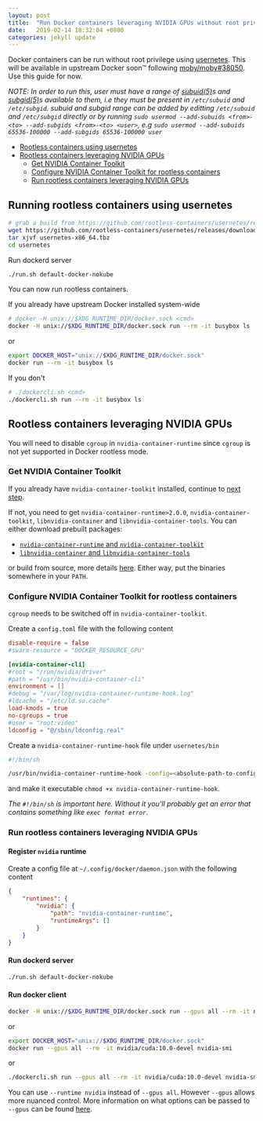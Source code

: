 ```yaml
---
layout: post
title:  "Run Docker containers leveraging NVIDIA GPUs without root privilege"
date:   2019-02-14 18:32:04 +0800
categories: jekyll update
---
```


Docker containers can be run without root privilege using [usernetes](https://github.com/rootless-containers/usernetes). This will be available in upstream Docker soon™ following [moby/moby#38050](https://github.com/moby/moby/pull/38050). Use this guide for now.

*NOTE: In order to run this, user must have a range of [subuid(5)](http://man7.org/linux/man-pages/man5/subuid.5.html)s and [subgid(5)](http://man7.org/linux/man-pages/man5/subgid.5.html)s available to them, i.e they must be present in `/etc/subuid` and `/etc/subgid`. subuid and subgid range can be added by editting `/etc/subuid` and `/etc/subgid` directly or by running `sudo usermod --add-subuids <from>-<to> --add-subgids <from>-<to> <user>`, e.g `sudo usermod --add-subuids 65536-100000 --add-subgids 65536-100000 user`*

- [Rootless containers using usernetes](#running-rootless-containers-using-usernetes)
- [Rootless containers leveraging NVIDIA GPUs](#rootless-containers-leveraging-nvidia-gpus)
  - [Get NVIDIA Container Toolkit](#get-nvidia-container-toolkit)
  - [Configure NVIDIA Container Toolkit for rootless containers](#configure-nvidia-container-toolkit-for-rootless-containers)
  - [Run rootless containers leveraging NVIDIA GPUs](#run-rootless-containers-leveraging-nvidia-gpus)

## Running rootless containers using usernetes

```sh
# grab a build from https://github.com/rootless-containers/usernetes/releases
wget https://github.com/rootless-containers/usernetes/releases/download/v20190603.1/usernetes-x86_64.tbz
tar xjvf usernetes-x86_64.tbz
cd usernetes
```

Run dockerd server

```sh
./run.sh default-docker-nokube
```

You can now run rootless containers.

If you already have upstream Docker installed system-wide

```sh
# docker -H unix://$XDG_RUNTIME_DIR/docker.sock <cmd>
docker -H unix://$XDG_RUNTIME_DIR/docker.sock run --rm -it busybox ls
```

or

```sh
export DOCKER_HOST="unix://$XDG_RUNTIME_DIR/docker.sock"
docker run --rm -it busybox ls
```

If you don't

```sh
# ./dockercli.sh <cmd>
./dockercli.sh run --rm -it busybox ls
```

## Rootless containers leveraging NVIDIA GPUs

You will need to disable `cgroup` in `nvidia-container-runtime` since `cgroup` is not yet supported in Docker rootless mode.

### Get NVIDIA Container Toolkit

If you already have `nvidia-container-toolkit` installed, continue to [next step](#configure-nvidia-container-toolkit-for-rootless-containers).

If not, you need to get `nvidia-container-runtime>2.0.0`, `nvidia-container-toolkit`, `libnvidia-container` and `libnvidia-container-tools`. You can either download prebuilt packages:
- [`nvidia-container-runtime` and `nvidia-container-toolkit`](https://github.com/NVIDIA/nvidia-container-runtime/tree/gh-pages)
- [`libnvidia-container` and `libnvidia-container-tools`](https://github.com/NVIDIA/libnvidia-container/tree/gh-pages)

or build from source, more details [here](https://github.com/NVIDIA/nvidia-container-runtime). Either way, put the binaries somewhere in your `PATH`.

### Configure NVIDIA Container Toolkit for rootless containers

`cgroup` needs to be switched off in `nvidia-container-toolkit`.

Create a `config.toml` file with the following content

```toml
disable-require = false
#swarm-resource = "DOCKER_RESOURCE_GPU"

[nvidia-container-cli]
#root = "/run/nvidia/driver"
#path = "/usr/bin/nvidia-container-cli"
environment = []
#debug = "/var/log/nvidia-container-runtime-hook.log"
#ldcache = "/etc/ld.so.cache"
load-kmods = true
no-cgroups = true
#user = "root:video"
ldconfig = "@/sbin/ldconfig.real"
```

Create a `nvidia-container-runtime-hook` file under `usernetes/bin`

```sh
#!/bin/sh

/usr/bin/nvidia-container-runtime-hook -config=<absolute-path-to-config.toml> "$@"
```

and make it executable `chmod +x nvidia-container-runtime-hook`.

*The `#!/bin/sh` is important here. Without it you'll probably get an error that contains something like `exec format error`*.

### Run rootless containers leveraging NVIDIA GPUs

#### Register `nvidia` runtime

Create a config file at `~/.config/docker/daemon.json` with the following content

```json
{
    "runtimes": {
        "nvidia": {
            "path": "nvidia-container-runtime",
            "runtimeArgs": []
        }
    }
}
```

#### Run dockerd server

```sh
./run.sh default-docker-nokube
```

#### Run docker client

```sh
docker -H unix://$XDG_RUNTIME_DIR/docker.sock run --gpus all --rm -it nvidia/cuda:10.0-devel nvidia-smi
```

or

```sh
export DOCKER_HOST="unix://$XDG_RUNTIME_DIR/docker.sock"
docker run --gpus all --rm -it nvidia/cuda:10.0-devel nvidia-smi
```

or

```sh
./dockercli.sh run --gpus all --rm -it nvidia/cuda:10.0-devel nvidia-smi
```

You can use `--runtime nvidia` instead of `--gpus all`. However `--gpus` allows more nuanced control. More information on what options can be passed to `--gpus` can be found [here](https://github.com/NVIDIA/nvidia-docker#usage).
